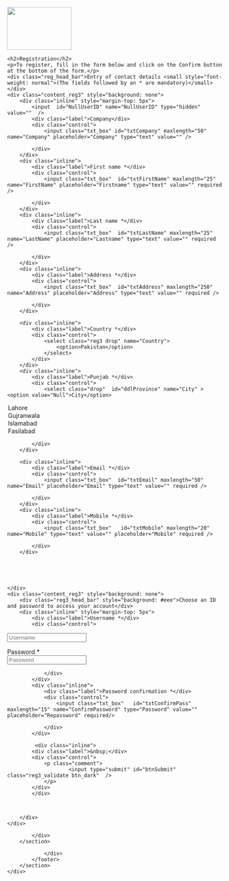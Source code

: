 <!doctype html>
<html>
<head>
    <title>Register</title>
    <link href="style.css" rel="stylesheet">
</head>

<body>


<div class="header">
     <div class="header_bar">
        <img src="images/logo.jpg" width="150" height="100">
        
</div>
    
</div>

   <section data-role="content">
            <div class="content">
                
<form action="Register.php" name="myForm"  enctype="multipart/form-data" id="Form1" method="post" >

    <h2>Registration</h2>
    <p>To register, fill in the form below and click on the Confirm button at the bottom of the form.</p>
    <div class="reg_head_bar">Entry of contact details <small style="font-weight: normal">(The fields followed by an * are mandatory)</small></div>
    <div class="content_reg3" style="background: none">
        <div class="inline" style="margin-top: 5px">
            <input  id="NullUserID" name="NullUserID" type="hidden" value=""  />
            <div class="label">Company</div>
            <div class="control">
                <input class="txt_box" id="txtCompany" maxlength="50" name="Company" placeholder="Company" type="text" value="" />
               
            </div>
        </div>
        <div class="inline">
            <div class="label">First name *</div>
            <div class="control">
                <input class="txt_box"  id="txtFirstName" maxlength="25" name="FirstName" placeholder="Firstname" type="text" value="" required />
               
            </div>
        </div>
        <div class="inline">
            <div class="label">Last name *</div>
            <div class="control">
                <input class="txt_box"  id="txtLastName" maxlength="25" name="LastName" placeholder="Lastname" type="text" value="" required />
               
            </div>
        </div>
        <div class="inline">
            <div class="label">Address *</div>
            <div class="control">
                <input class="txt_box"  id="txtAddress" maxlength="250" name="Address" placeholder="Address" type="text" value="" required />
                
            </div>
        </div>
       
        <div class="inline">
            <div class="label">Country *</div>
            <div class="control">
                <select class="reg3 drop" name="Country">
                    <option>Pakistan</option>
                </select>
            </div>
        </div>
        <div class="inline">
            <div class="label">Punjab *</div>
            <div class="control">
                <select class="drop"  id="ddlProvince" name="City" ><option value="Null">City</option>
<option value="Lahore">Lahore</option>
<option value="Gujranwala">Gujranwala</option>
<option value="Islamabad">Islamabad</option>
<option value="Faislabad">Fasilabad</option>

</select>
               
            </div>
        </div>
        
        <div class="inline">
            <div class="label">Email *</div>
            <div class="control">
                <input class="txt_box"  id="txtEmail" maxlength="50" name="Email" placeholder="Email" type="text" value="" required />
               
            </div>
        </div>
        <div class="inline">
            <div class="label">Mobile *</div>
            <div class="control">
                <input class="txt_box"   id="txtMobile" maxlength="20" name="Mobile" type="text" value="" placeholder="Mobile" required />
               
            </div>
        </div>
    

     
   
      
    </div>
    <div class="content_reg3" style="background: none">
        <div class="reg3_head_bar" style="background: #eee">Choose an ID and password to access your account</div>
        <div class="inline" style="margin-top: 5px">
            <div class="label">Username *</div>
            <div class="control">
<input class="txt_box"  id="txtUserName" maxlength="15" name="UserName" type="text" value="" placeholder="Username" required/>                    
<div class="username_avail_result" id="username_avail_result"></div>
        </div>
        </div>
                        <div class="inline">
                <div class="label">Password *</div>
                <div class="control">
                    <input class="txt_box"    id="txtPassword" maxlength="15" name="Pass_word" type="Password" value="" placeholder="Password" required/>
                    <div class="password_strength" id="password_strength"></div>
                    
                </div>
            </div>
            <div class="inline">
                <div class="label">Password confirmation *</div>
                <div class="control">
                    <input class="txt_box"   id="txtConfirmPass" maxlength="15" name="ConfirmPassword" type="Password" value="" placeholder="Repassword" required/>
                   
                </div>
            </div>
			
			 <div class="inline">
            <div class="label">&nbsp;</div>
            <div class="control">
                <p class="comment">
                        <input type="submit" id="btnSubmit" class="reg3_validate btn_dark"  />
                </p>
            </div>
			</div>

       
                
        </div>
    </div>
    
</form>




            </div>
        </section>
<section data-role="footer" class="footer">
            <footer>
                <div class="footer">
                        
                </div>
            </footer>
        </section>
    </div>

</body>
</html>
